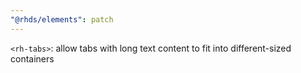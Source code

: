 ```yaml
---
"@rhds/elements": patch
---
```


`<rh-tabs>`: allow tabs with long text content to fit into different-sized containers
